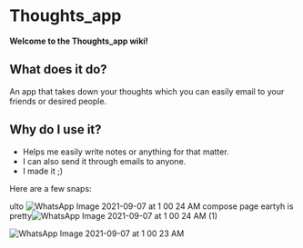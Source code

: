 # Thoughts_app

____**Welcome to the Thoughts_app wiki!**____

## **What does it do?**
An app that takes down your thoughts which you can easily email to your friends or desired people.

## **Why do I use it?**
* Helps me easily write notes or anything for that matter.
* I can also send it through emails to anyone.
* I made it ;)

 Here are a few snaps:


 ulto ![WhatsApp Image 2021-09-07 at 1 00 24 AM](https://user-images.githubusercontent.com/78132955/132257163-64412e91-a3f3-4ce2-9ba9-7c04cbf12849.jpeg)
compose page eartyh is pretty![WhatsApp Image 2021-09-07 at 1 00 24 AM (1)](https://user-images.githubusercontent.com/78132955/132257273-1ea88013-f1f4-4000-bb8b-6dd99bc431fe.jpeg)

![WhatsApp Image 2021-09-07 at 1 00 23 AM](https://user-images.githubusercontent.com/78132955/132257414-2b460ed1-0af6-4508-9077-70f2a500cbcc.jpeg)

